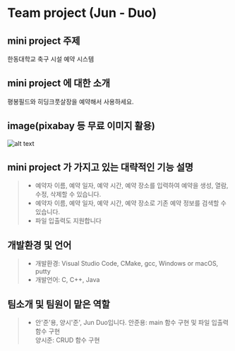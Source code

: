 # Team project (Jun - Duo)

## mini project 주제
한동대학교 축구 시설 예약 시스템

## mini project 에 대한 소개
평봉필드와 히딩크풋살장을 예약해서 사용하세요.

## image(pixabay 등 무료 이미지 활용)
![alt text](C:\Users\안준용\Pictures\OSS\field.jpg)

## mini project 가 가지고 있는 대략적인 기능 설명
>- 예약자 이름, 예약 일자, 예약 시간, 예약 장소를 입력하여 예약을 생성, 열람, 수정, 삭제할 수 있습니다.
>- 예약자 이름, 예약 일자, 예약 시간, 예약 장소로 기존 예약 정보를 검색할 수 있습니다.
>- 파일 입출력도 지원합니다

## 개발환경 및 언어
>- 개발환경: Visual Studio Code, CMake, gcc, Windows or macOS, putty
>- 개발언어: C, C++, Java

## 팀소개 및 팀원이 맡은 역할
>- 안'준'용, 양시'준', Jun Duo입니다.
>안준용: main 함수 구현 및 파일 입출력 함수 구현   
>양시준: CRUD 함수 구현
